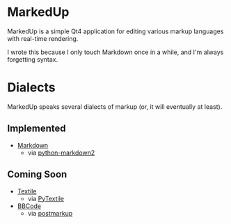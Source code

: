 # MarkedUp

MarkedUp is a simple Qt4 application for editing various markup languages with real-time rendering.

I wrote this because I only touch Markdown once in a while, and I'm always forgetting syntax.

# Dialects

MarkedUp speaks several dialects of markup (or, it will eventually at least).

## Implemented
* [Markdown](http://daringfireball.net/projects/markdown/)
  * via [python-markdown2](http://code.google.com/p/python-markdown2/)

## Coming Soon
* [Textile](http://www.textism.com/tools/textile/)
	* via [PyTextile](http://github.com/jsamsa/python-textile)
* [BBCode](http://www.phpbb.com/community/faq.php?mode=bbcode)
  * via [postmarkup](http://code.google.com/p/postmarkup/)

